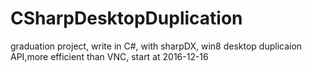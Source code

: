 ﻿# CSharpDesktopDuplication
graduation project, write in C#, with sharpDX, win8 desktop duplicaion API,more efficient than VNC, start at 2016-12-16
